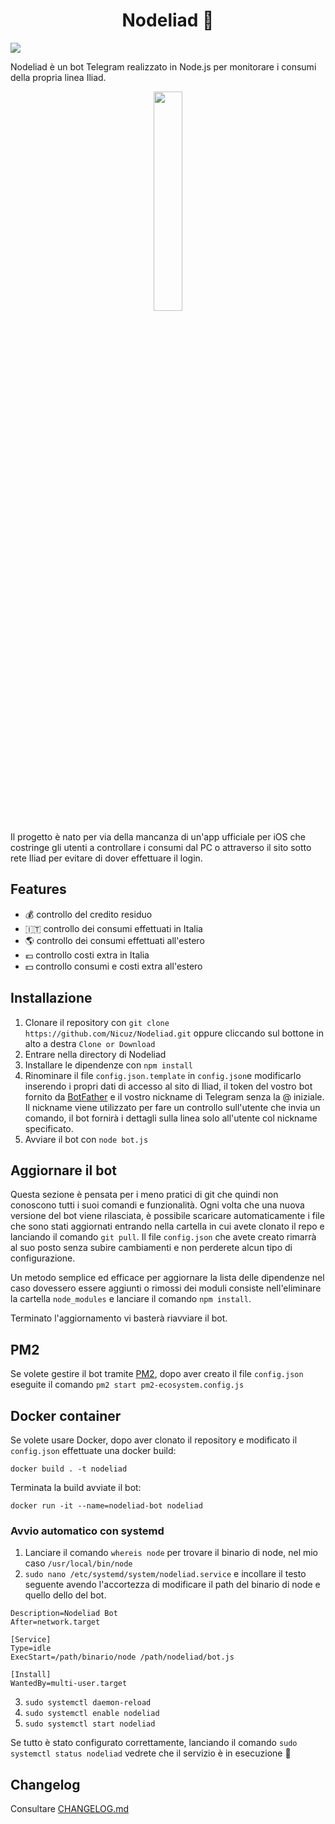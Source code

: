 <h1 align="center">Nodeliad 🤖</h1>
<img src="https://img.shields.io/badge/docker-ready-brightgreen.svg"/>

Nodeliad è un bot Telegram realizzato in Node.js per monitorare i consumi della propria linea Iliad.

<p align="center">
  <img src="https://i.imgur.com/Djysc5G.png" width="30%">
</p>

Il progetto è nato per via della mancanza di un'app ufficiale per iOS che costringe gli utenti a controllare i consumi dal PC o attraverso il sito sotto rete Iliad per evitare di dover effettuare il login.

## Features
* 💰 controllo del credito residuo
* 🇮🇹 controllo dei consumi effettuati in Italia
* 🌎 controllo dei consumi effettuati all'estero
* 💶 controllo costi extra in Italia
* 💵 controllo consumi e costi extra all'estero

## Installazione
1. Clonare il repository con ```git clone https://github.com/Nicuz/Nodeliad.git``` oppure cliccando sul bottone in alto a destra ```Clone or Download```
2. Entrare nella directory di Nodeliad
3. Installare le dipendenze con ```npm install```
4. Rinominare il file ```config.json.template``` in ```config.json```e modificarlo inserendo i propri dati di accesso al sito di Iliad, il token del vostro bot fornito da [BotFather](https://telegram.me/BotFather) e il vostro nickname di Telegram senza la @ iniziale. Il nickname viene utilizzato per fare un controllo sull'utente che invia un comando, il bot fornirà i dettagli sulla linea solo all'utente col nickname specificato.
5. Avviare il bot con ```node bot.js```

## Aggiornare il bot
Questa sezione è pensata per i meno pratici di git che quindi non conoscono tutti i suoi comandi e funzionalità. Ogni volta che una nuova versione del bot viene rilasciata, è possibile scaricare automaticamente i file che sono stati aggiornati entrando nella cartella in cui avete clonato il repo e lanciando il comando ```git pull```. Il file ```config.json``` che avete creato rimarrà al suo posto senza subire cambiamenti e non perderete alcun tipo di configurazione.

Un metodo semplice ed efficace per aggiornare la lista delle dipendenze nel caso dovessero essere aggiunti o rimossi dei moduli consiste nell'eliminare la cartella ```node_modules``` e lanciare il comando ```npm install```.

Terminato l'aggiornamento vi basterà riavviare il bot.

## PM2
Se volete gestire il bot tramite [PM2](https://github.com/Unitech/pm2), dopo aver creato il file `config.json` eseguite il comando ```pm2 start pm2-ecosystem.config.js```

## Docker container
Se volete usare Docker, dopo aver clonato il repository e modificato il `config.json` effettuate una docker build:

```docker build . -t nodeliad```

Terminata la build avviate il bot:

```docker run -it --name=nodeliad-bot nodeliad```


### Avvio automatico con systemd
1. Lanciare il comando ```whereis node``` per trovare il binario di node, nel mio caso ```/usr/local/bin/node```
2. ```sudo nano /etc/systemd/system/nodeliad.service``` e incollare il testo seguente avendo l'accortezza di modificare il path del binario di node e quello dello del bot.

```[Unit]
Description=Nodeliad Bot
After=network.target

[Service]
Type=idle
ExecStart=/path/binario/node /path/nodeliad/bot.js

[Install]
WantedBy=multi-user.target
```

3. ```sudo systemctl daemon-reload```
4. ```sudo systemctl enable nodeliad```
5. ```sudo systemctl start nodeliad```

Se tutto è stato configurato correttamente, lanciando il comando ```sudo systemctl status nodeliad``` vedrete che il servizio è in esecuzione 💪

## Changelog
Consultare [CHANGELOG.md](https://github.com/Nicuz/Nodeliad/blob/master/CHANGELOG.md)
